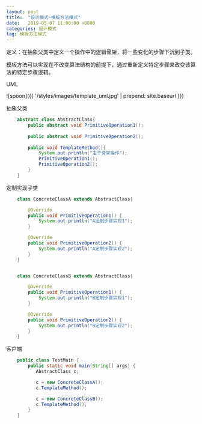 ```yaml
---
layout: post
title:  "设计模式-模板方法模式"
date:   2019-05-07 11:00:00 +0800
categories: 设计模式
tag: 模板方法模式
---
```


定义：在抽象父类中定义一个操作中的逻辑骨架，将一些变化的步骤下沉到子类。

模板方法可以实现在不改变算法结构的前提下，通过重新定义特定步骤来改变该算法的特定步骤逻辑。

UML

![spoon]({{ '/styles/images/template_uml.jpg' | prepend: site.baseurl  }})
  
抽象父类
```java
    abstract class AbstractClass{
        public abstract void PrimitiveOperation1();
        
        public abstract void PrimitiveOperation2();
        
        public void TemplateMethod(){
            System.out.println("主干骨架操作");
            PrimitiveOperation1();
            PrimitiveOperation2();
        }
    }
```

定制实现子类
```java
    class ConcreteClassA extends AbstractClass{

        @Override
        public void PrimitiveOperation1() {
            System.out.println("A定制步骤实现1");
        }

        @Override
        public void PrimitiveOperation2() {
            System.out.println("A定制步骤实现2");
        }
    }


    class ConcreteClassB extends AbstractClass{

        @Override
        public void PrimitiveOperation1() {
            System.out.println("B定制步骤实现1");
        }

        @Override
        public void PrimitiveOperation2() {
            System.out.println("B定制步骤实现2");
        }
    }
```

客户端
```java
    public class TestMain {
        public static void main(String[] args) {
           AbstractClass c;

           c = new ConcreteClassA();
           c.TemplateMethod();

           c = new ConcreteClassB();
           c.TemplateMethod();
        }
    }
```


